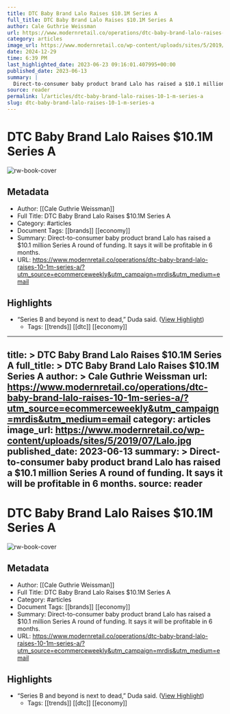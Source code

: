 ```yaml
---
title: DTC Baby Brand Lalo Raises $10.1M Series A
full_title: DTC Baby Brand Lalo Raises $10.1M Series A
author: Cale Guthrie Weissman
url: https://www.modernretail.co/operations/dtc-baby-brand-lalo-raises-10-1m-series-a/?utm_source=ecommerceweekly&utm_campaign=mrdis&utm_medium=email
category: articles
image_url: https://www.modernretail.co/wp-content/uploads/sites/5/2019/07/Lalo.jpg
date: 2024-12-29
time: 6:39 PM
last_highlighted_date: 2023-06-23 09:16:01.407995+00:00
published_date: 2023-06-13
summary: |
  Direct-to-consumer baby product brand Lalo has raised a $10.1 million Series A round of funding. It says it will be profitable in 6 months.
source: reader
permalink: l/articles/dtc-baby-brand-lalo-raises-10-1-m-series-a
slug: dtc-baby-brand-lalo-raises-10-1-m-series-a
---
```

# DTC Baby Brand Lalo Raises $10.1M Series A

![rw-book-cover](https://www.modernretail.co/wp-content/uploads/sites/5/2019/07/Lalo.jpg)

## Metadata
- Author: [[Cale Guthrie Weissman]]
- Full Title: DTC Baby Brand Lalo Raises $10.1M Series A
- Category: #articles
- Document Tags: [[brands]] [[economy]] 
- Summary: Direct-to-consumer baby product brand Lalo has raised a $10.1 million Series A round of funding. It says it will be profitable in 6 months.
- URL: https://www.modernretail.co/operations/dtc-baby-brand-lalo-raises-10-1m-series-a/?utm_source=ecommerceweekly&utm_campaign=mrdis&utm_medium=email

## Highlights
- “Series B and beyond is next to dead,” Duda said. ([View Highlight](https://read.readwise.io/read/01h3krm06vfb361azvw23sqcs9))
    - Tags: [[trends]] [[dtc]] [[economy]] 


---
title: >
  DTC Baby Brand Lalo Raises $10.1M Series A
full_title: >
  DTC Baby Brand Lalo Raises $10.1M Series A
author: >
  Cale Guthrie Weissman
url: https://www.modernretail.co/operations/dtc-baby-brand-lalo-raises-10-1m-series-a/?utm_source=ecommerceweekly&utm_campaign=mrdis&utm_medium=email
category: articles
image_url: https://www.modernretail.co/wp-content/uploads/sites/5/2019/07/Lalo.jpg
published_date: 2023-06-13
summary: >
  Direct-to-consumer baby product brand Lalo has raised a $10.1 million Series A round of funding. It says it will be profitable in 6 months.
source: reader
---
# DTC Baby Brand Lalo Raises $10.1M Series A

![rw-book-cover](https://www.modernretail.co/wp-content/uploads/sites/5/2019/07/Lalo.jpg)

## Metadata
- Author: [[Cale Guthrie Weissman]]
- Full Title: DTC Baby Brand Lalo Raises $10.1M Series A
- Category: #articles
- Document Tags: [[brands]] [[economy]] 
- Summary: Direct-to-consumer baby product brand Lalo has raised a $10.1 million Series A round of funding. It says it will be profitable in 6 months.
- URL: https://www.modernretail.co/operations/dtc-baby-brand-lalo-raises-10-1m-series-a/?utm_source=ecommerceweekly&utm_campaign=mrdis&utm_medium=email

## Highlights
- “Series B and beyond is next to dead,” Duda said. ([View Highlight](https://read.readwise.io/read/01h3krm06vfb361azvw23sqcs9))
    - Tags: [[trends]] [[dtc]] [[economy]] 


